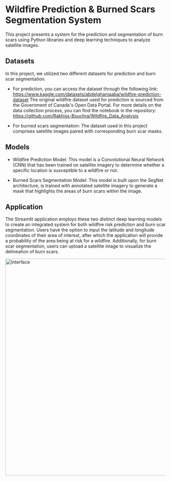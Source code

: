 # Wildfire Prediction & Burned Scars Segmentation System

This project presents a system for the prediction and segmentation of burn scars using Python libraries and deep learning techniques to analyze satellite images.

## Datasets

In this project, we utilized two different datasets for prediction and burn scar segmentation.
- For prediction, you can access the dataset through the following link: https://www.kaggle.com/datasets/abdelghaniaaba/wildfire-prediction-dataset
The original wildfire dataset used for prediction is sourced from the Government of Canada's Open Data Portal. For more details on the data collection process, you can find the notebook in the repository: https://github.com/Rakhiss-Bouchra/Wildfire_Data_Analysis

- For burned scars segmentation:
The dataset used in this project comprises satellite images paired with corresponding burn scar masks.

## Models

- Wildfire Prediction Model: This model is a Convolutional Neural Network (CNN) that has been trained on satellite imagery to determine whether a specific location is susceptible to a wildfire or not.

- Burned Scars Segmentation Model: This model is built upon the SegNet architecture, is trained with annotated satellite imagery to generate a mask that highlights the areas of burn scars within the image.

## Application 

The Streamlit application employs these two distinct deep learning models to create an integrated system for both wildfire risk prediction and burn scar segmentation. 
Users have the option to input the latitude and longitude coordinates of their area of interest, after which the application will provide a probability of the area being at risk for a wildfire. 
Additionally, for burn scar segmentation, users can upload a satellite image to visualize the delineation of burn scars.

<img width="681" alt="Interface" src="https://github.com/Rakhiss-Bouchra/Wildfire-Prediction-burn-scars-segmentation-system/assets/100072520/122d4a40-9571-43ee-a9db-b40fa68fd860">
